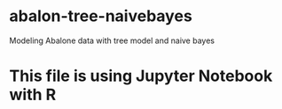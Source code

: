 # abalon-tree-naivebayes
Modeling Abalone data with tree model and naive bayes

# This file is using Jupyter Notebook with R
